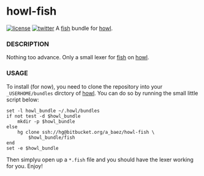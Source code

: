 # howl-fish
[![license][1i]][1p]
[![twitter][2i]][2p]
A [fish] bundle for [howl].

### DESCRIPTION
Nothing too advance. Only a small lexer for [fish] on [howl].

### USAGE
To install (for now), you need to clone the repository into your `_USERHOME/bundles` dirctory of [howl]. You can do so by running the small little script below:

``` fish
set -l howl_bundle ~/.howl/bundles
if not test -d $howl_bundle
    mkdir -p $howl_bundle
else
    hg clone ssh://hg@bitbucket.org/a_baez/howl-fish \
        $howl_bundle/fish
end
set -e $howl_bundle
```

Then simplyu open up a `*.fish` file and you should have the lexer working for you. Enjoy!

[fish]: http://fishshell.com/
[howl]: http://howl.io/
[1i]: https://img.shields.io/badge/license-MIT-green.svg
[1p]: ./LICENSE
[2i]: https://img.shields.io/badge/twitter-a_baez-blue.svg
[2p]: https://twitter.com/a_baez
